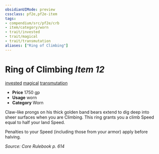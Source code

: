 ```yaml
---
obsidianUIMode: preview
cssclass: pf2e,pf2e-item
tags:
- compendium/src/pf2e/crb
- item/category/worn
- trait/invested
- trait/magical
- trait/transmutation
aliases: ["Ring of Climbing"]
---
```

# Ring of Climbing *Item 12*  
[invested](/rules/traits/invested.md)  [magical](/rules/traits/magical.md)  [transmutation](/rules/traits/transmutation.md)  

- **Price** 1750 gp
- **Usage** worn
- **Category** Worn

Claw-like prongs on his thick golden band bears extend to dig deep into sheer surfaces when you are Climbing. This ring grants you a climb Speed equal to half your land Speed.

Penalties to your Speed (including those from your armor) apply before halving.

*Source: Core Rulebook p. 614*